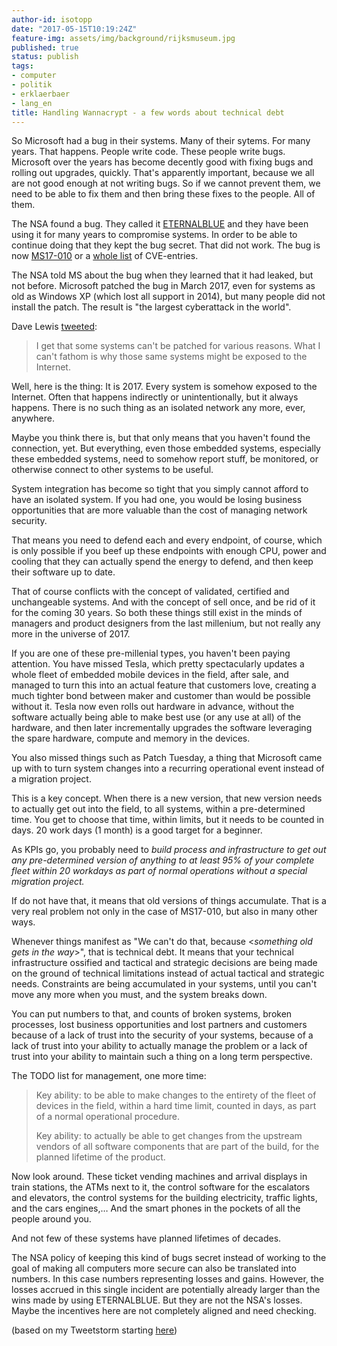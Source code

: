 ```yaml
---
author-id: isotopp
date: "2017-05-15T10:19:24Z"
feature-img: assets/img/background/rijksmuseum.jpg
published: true
status: publish
tags:
- computer
- politik
- erklaerbaer
- lang_en
title: Handling Wannacrypt - a few words about technical debt
---
```

So Microsoft had a bug in their systems. Many of their sytems. For many
years. That happens. People write code. These people write bugs. Microsoft
over the years has become decently good with fixing bugs and rolling out
upgrades, quickly. That's apparently important, because we all are not good
enough at not writing bugs. So if we cannot prevent them, we need to be able
to fix them and then bring these fixes to the people. All of them. 

The NSA found a bug. They called it
[ETERNALBLUE](https://en.wikipedia.org/wiki/EternalBlue) and they have been
using it for many years to compromise systems. In order to be able to
continue doing that they kept the bug secret. That did not work. The bug is
now
[MS17-010](https://technet.microsoft.com/en-us/library/security/ms17-010.aspx)
or a [whole list](https://www.rapid7.com/db/modules/auxiliary/scanner/smb/smb_ms17_010)
of CVE-entries.

The NSA told MS about the bug when they learned that it had leaked, but not
before. Microsoft patched the bug in March 2017, even for systems as old as
Windows XP (which lost all support in 2014), but many people did not install
the patch. The result is "the largest cyberattack in the world".

Dave Lewis [tweeted](https://twitter.com/isotopp/status/863998739261923332):

> I get that some systems can't be patched for various reasons. What I can't
> fathom is why those same systems might be exposed to the Internet.

Well, here is the thing: It is 2017. Every system is somehow exposed to the
Internet. Often that happens indirectly or unintentionally, but it always
happens. There is no such thing as an isolated network any more, ever,
anywhere.

Maybe you think there is, but that only means that you haven't found the
connection, yet. But everything, even those embedded systems, especially
these embedded systems, need to somehow report stuff, be monitored, or
otherwise connect to other systems to be useful.

System integration has become so tight that you simply cannot afford to have
an isolated system. If you had one, you would be losing business
opportunities that are more valuable than the cost of managing network
security.

That means you need to defend each and every endpoint, of course, which is
only possible if you beef up these endpoints with enough CPU, power and
cooling that they can actually spend the energy to defend, and then keep
their software up to date.

That of course conflicts with the concept of validated, certified and
unchangeable systems. And with the concept of sell once, and be rid of it
for the coming 30 years. So both these things still exist in the minds of
managers and product designers from the last millenium, but not really any
more in the universe of 2017.

If you are one of these pre-millenial types, you haven't been paying
attention. You have missed Tesla, which pretty spectacularly updates a whole
fleet of embedded mobile devices in the field, after sale, and managed to
turn this into an actual feature that customers love, creating a much
tighter bond between maker and customer than would be possible without it.
Tesla now even rolls out hardware in advance, without the software actually
being able to make best use (or any use at all) of the hardware, and then
later incrementally upgrades the software leveraging the spare hardware,
compute and memory in the devices.

You also missed things such as Patch Tuesday, a thing that Microsoft came up
with to turn system changes into a recurring operational event instead of a
migration project.

This is a key concept. When there is a new version, that new version needs
to actually get out into the field, to all systems, within a pre-determined
time. You get to choose that time, within limits, but it needs to be counted
in days. 20 work days (1 month) is a good target for a beginner.

As KPIs go, you probably need to _build process and infrastructure to get
out any pre-determined version of anything to at least 95% of your complete
fleet within 20 workdays as part of normal operations without a special
migration project._

If do not have that, it means that old versions of things accumulate. That
is a very real problem not only in the case of MS17-010, but also in many
other ways.

Whenever things manifest as "We can't do that, because \<_something old gets
in the way_\>", that is technical debt. It means that your technical
infrastructure ossified and tactical and strategic decisions are being
made on the ground of technical limitations instead of actual tactical and
strategic needs. Constraints are being accumulated in your systems, until
you can't move any more when you must, and the system breaks down.

You can put numbers to that, and counts of broken systems, broken processes,
lost business opportunities and lost partners and customers because of a
lack of trust into the security of your systems, because of a lack of trust
into your ability to actually manage the problem or a lack of trust into
your ability to maintain such a thing on a long term perspective.

The TODO list for management, one more time:

> Key ability: to be able to make changes to the entirety of the fleet of
> devices in the field, within a hard time limit, counted in days, as part
> of a normal operational procedure.
>
> Key ability: to actually be able to get changes from the upstream vendors
> of all software components that are part of the build, for the planned
> lifetime of the product.

Now look around. These ticket vending machines and arrival displays in train
stations, the ATMs next to it, the control software for the escalators and
elevators, the control systems for the building electricity, traffic lights,
and the cars engines,… And the smart phones in the pockets of all the
people around you.

And not few of these systems have planned lifetimes of decades.

The NSA policy of keeping this kind of bugs secret instead of working to the
goal of making all computers more secure can also be translated into
numbers. In this case numbers representing losses and  gains. However, the
losses accrued in this single incident are potentially already larger than
the wins made by using ETERNALBLUE. But they are not the NSA's losses. Maybe
the incentives here are not completely aligned and need checking.

(based on my Tweetstorm starting [here](https://twitter.com/gattaca/status/863959534854955008))
